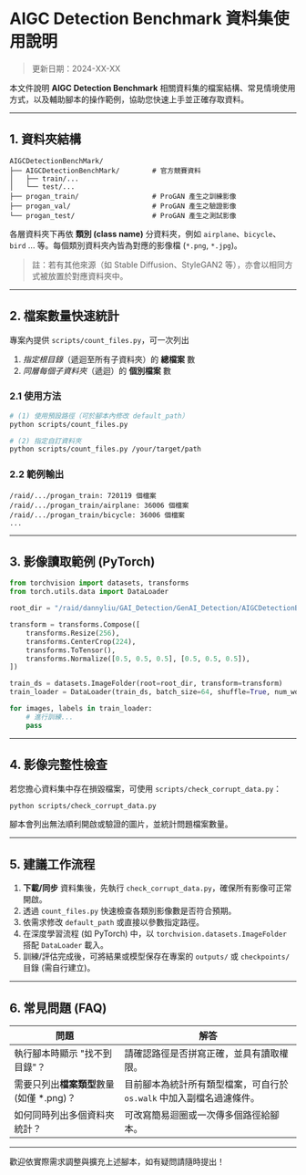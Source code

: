 # AIGC Detection Benchmark 資料集使用說明

> 更新日期：2024-XX-XX

本文件說明 **AIGC Detection Benchmark** 相關資料集的檔案結構、常見情境使用方式，以及輔助腳本的操作範例，協助您快速上手並正確存取資料。

---

## 1. 資料夾結構

```
AIGCDetectionBenchMark/
├── AIGCDetectionBenchMark/        # 官方競賽資料
│   ├── train/...
│   └── test/...
├── progan_train/                  # ProGAN 產生之訓練影像
├── progan_val/                    # ProGAN 產生之驗證影像
└── progan_test/                   # ProGAN 產生之測試影像
```

各層資料夾下再依 **類別 (class name)** 分資料夾，例如 `airplane`、`bicycle`、`bird` ... 等。每個類別資料夾內皆為對應的影像檔 (`*.png`, `*.jpg`)。

> 註：若有其他來源（如 Stable Diffusion、StyleGAN2 等），亦會以相同方式被放置於對應資料夾中。

---

## 2. 檔案數量快速統計

專案內提供 `scripts/count_files.py`，可一次列出
1. *指定根目錄*（遞迴至所有子資料夾）的 **總檔案** 數
2. *同層每個子資料夾*（遞迴）的 **個別檔案** 數

### 2.1 使用方法

```bash
# (1) 使用預設路徑（可於腳本內修改 default_path）
python scripts/count_files.py

# (2) 指定自訂資料夾
python scripts/count_files.py /your/target/path
```

### 2.2 範例輸出

```
/raid/.../progan_train: 720119 個檔案
/raid/.../progan_train/airplane: 36006 個檔案
/raid/.../progan_train/bicycle: 36006 個檔案
...
```

---

## 3. 影像讀取範例 (PyTorch)

```python
from torchvision import datasets, transforms
from torch.utils.data import DataLoader

root_dir = "/raid/dannyliu/GAI_Detection/GenAI_Detection/AIGCDetectionBenchMark/progan_train"

transform = transforms.Compose([
    transforms.Resize(256),
    transforms.CenterCrop(224),
    transforms.ToTensor(),
    transforms.Normalize([0.5, 0.5, 0.5], [0.5, 0.5, 0.5]),
])

train_ds = datasets.ImageFolder(root=root_dir, transform=transform)
train_loader = DataLoader(train_ds, batch_size=64, shuffle=True, num_workers=8)

for images, labels in train_loader:
    # 進行訓練...
    pass
```

---

## 4. 影像完整性檢查

若您擔心資料集中存在損毀檔案，可使用 `scripts/check_corrupt_data.py`：

```bash
python scripts/check_corrupt_data.py
```

腳本會列出無法順利開啟或驗證的圖片，並統計問題檔案數量。

---

## 5. 建議工作流程

1. **下載/同步** 資料集後，先執行 `check_corrupt_data.py`，確保所有影像可正常開啟。
2. 透過 `count_files.py` 快速檢查各類別影像數是否符合預期。
3. 依需求修改 `default_path` 或直接以參數指定路徑。
4. 在深度學習流程 (如 PyTorch) 中，以 `torchvision.datasets.ImageFolder` 搭配 `DataLoader` 載入。
5. 訓練/評估完成後，可將結果或模型保存在專案的 `outputs/` 或 `checkpoints/` 目錄 (需自行建立)。

---

## 6. 常見問題 (FAQ)

| 問題                                   | 解答 |
|----------------------------------------|------|
| 執行腳本時顯示 "找不到目錄"？           | 請確認路徑是否拼寫正確，並具有讀取權限。 |
| 需要只列出**檔案類型**數量 (如僅 *.png)？ | 目前腳本為統計所有類型檔案，可自行於 `os.walk` 中加入副檔名過濾條件。 |
| 如何同時列出多個資料夾統計？            | 可改寫簡易迴圈或一次傳多個路徑給腳本。 |

---

歡迎依實際需求調整與擴充上述腳本，如有疑問請隨時提出！ 